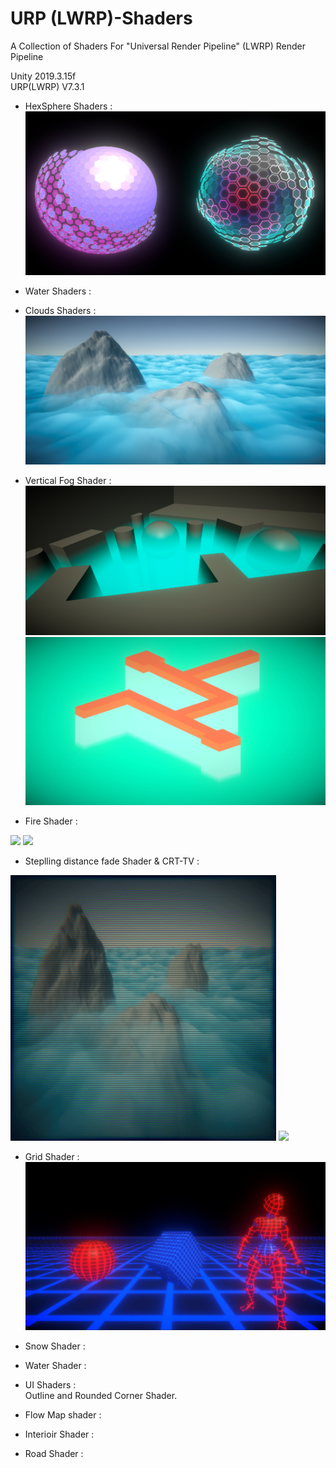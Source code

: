 # URP (LWRP)-Shaders
A Collection of Shaders For "Universal Render Pipeline" (LWRP) Render Pipeline

Unity 2019.3.15f<br>
URP(LWRP) V7.3.1

- HexSphere Shaders :
![Spheres](Assets/Preview/spheres.jpg)

- Water Shaders :

- Clouds Shaders :
![Clouds](Assets/Preview/Clouds.jpg)

- Vertical Fog Shader :
![Fog](Assets/Preview/Fog.jpg)
![Fog](Assets/Preview/VerticalFogUnlit.JPG)

- Fire Shader :<br>
<p align="left">
  <img src="Assets/Preview/gifFire480p.gif" width="425" />
  <img src="Assets/Preview/blueFire.gif" width="425" /> 
</p>

- Steplling distance fade Shader & CRT-TV :
<p align="left"> 
  <img src="Assets/Preview/crt_tv_effect.gif" width="425"/>
  <img src="Assets/Preview/fade1.gif" width="425" /> 
</p>

- Grid Shader :
![Grid](Assets/Preview/grid.JPG)

- Snow Shader :

- Water Shader :

- UI Shaders :<br>
	 Outline and Rounded Corner Shader.

- Flow Map shader :

- Interioir Shader :

- Road Shader :
